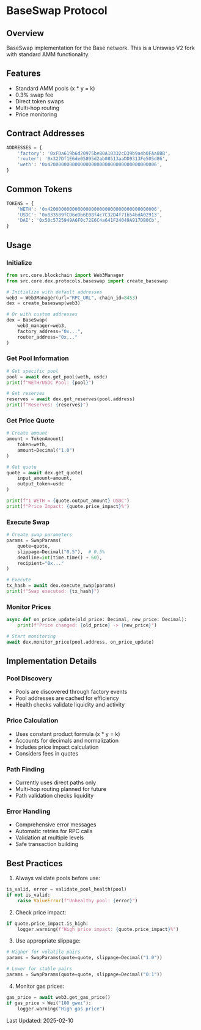 # BaseSwap Protocol

## Overview
BaseSwap implementation for the Base network. This is a Uniswap V2 fork with standard AMM functionality.

## Features
- Standard AMM pools (x * y = k)
- 0.3% swap fee
- Direct token swaps
- Multi-hop routing
- Price monitoring

## Contract Addresses
```python
ADDRESSES = {
    'factory': '0xFDa619b6d20975be80A10332cD39b9a4b0FAa8BB',
    'router': '0x327Df1E6de05895d2ab08513aaDD9313Fe505d86',
    'weth': '0x4200000000000000000000000000000000000006',
}
```

## Common Tokens
```python
TOKENS = {
    'WETH': '0x4200000000000000000000000000000000000006',
    'USDC': '0x833589fCD6eDb6E08f4c7C32D4f71b54bdA02913',
    'DAI': '0x50c5725949A6F0c72E6C4a641F24049A917DB0Cb',
}
```

## Usage

### Initialize
```python
from src.core.blockchain import Web3Manager
from src.core.dex.protocols.baseswap import create_baseswap

# Initialize with default addresses
web3 = Web3Manager(url="RPC_URL", chain_id=8453)
dex = create_baseswap(web3)

# Or with custom addresses
dex = BaseSwap(
    web3_manager=web3,
    factory_address="0x...",
    router_address="0x..."
)
```

### Get Pool Information
```python
# Get specific pool
pool = await dex.get_pool(weth, usdc)
print(f"WETH/USDC Pool: {pool}")

# Get reserves
reserves = await dex.get_reserves(pool.address)
print(f"Reserves: {reserves}")
```

### Get Price Quote
```python
# Create amount
amount = TokenAmount(
    token=weth,
    amount=Decimal("1.0")
)

# Get quote
quote = await dex.get_quote(
    input_amount=amount,
    output_token=usdc
)

print(f"1 WETH = {quote.output_amount} USDC")
print(f"Price Impact: {quote.price_impact}%")
```

### Execute Swap
```python
# Create swap parameters
params = SwapParams(
    quote=quote,
    slippage=Decimal("0.5"),  # 0.5%
    deadline=int(time.time() + 60),
    recipient="0x..."
)

# Execute
tx_hash = await dex.execute_swap(params)
print(f"Swap executed: {tx_hash}")
```

### Monitor Prices
```python
async def on_price_update(old_price: Decimal, new_price: Decimal):
    print(f"Price changed: {old_price} -> {new_price}")

# Start monitoring
await dex.monitor_price(pool.address, on_price_update)
```

## Implementation Details

### Pool Discovery
- Pools are discovered through factory events
- Pool addresses are cached for efficiency
- Health checks validate liquidity and activity

### Price Calculation
- Uses constant product formula (x * y = k)
- Accounts for decimals and normalization
- Includes price impact calculation
- Considers fees in quotes

### Path Finding
- Currently uses direct paths only
- Multi-hop routing planned for future
- Path validation checks liquidity

### Error Handling
- Comprehensive error messages
- Automatic retries for RPC calls
- Validation at multiple levels
- Safe transaction building

## Best Practices

1. Always validate pools before use:
```python
is_valid, error = validate_pool_health(pool)
if not is_valid:
    raise ValueError(f"Unhealthy pool: {error}")
```

2. Check price impact:
```python
if quote.price_impact.is_high:
    logger.warning(f"High price impact: {quote.price_impact}%")
```

3. Use appropriate slippage:
```python
# Higher for volatile pairs
params = SwapParams(quote=quote, slippage=Decimal("1.0"))

# Lower for stable pairs
params = SwapParams(quote=quote, slippage=Decimal("0.1"))
```

4. Monitor gas prices:
```python
gas_price = await web3.get_gas_price()
if gas_price > Wei("100 gwei"):
    logger.warning("High gas price")
```

Last Updated: 2025-02-10